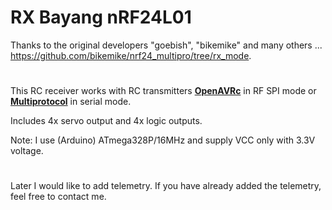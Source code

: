 # RX Bayang nRF24L01
Thanks to the original developers "goebish", "bikemike" and many others ... https://github.com/bikemike/nrf24_multipro/tree/rx_mode.
#
This RC receiver works with RC transmitters [**OpenAVRc**](https://github.com/Ingwie/OpenAVRc_Dev) in RF SPI mode or [**Multiprotocol**](https://github.com/pascallanger/DIY-Multiprotocol-TX-Module) in serial mode.

Includes 4x servo output and 4x logic outputs.

Note: I use (Arduino) ATmega328P/16MHz and supply VCC only with 3.3V voltage.
#
Later I would like to add telemetry.
If you have already added the telemetry, feel free to contact me.
